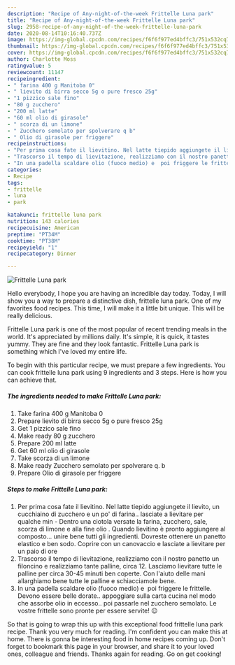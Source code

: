 ```yaml
---
description: "Recipe of Any-night-of-the-week Frittelle Luna park"
title: "Recipe of Any-night-of-the-week Frittelle Luna park"
slug: 2958-recipe-of-any-night-of-the-week-frittelle-luna-park
date: 2020-08-14T10:16:40.737Z
image: https://img-global.cpcdn.com/recipes/f6f6f977ed4bffc3/751x532cq70/frittelle-luna-park-recipe-main-photo.jpg
thumbnail: https://img-global.cpcdn.com/recipes/f6f6f977ed4bffc3/751x532cq70/frittelle-luna-park-recipe-main-photo.jpg
cover: https://img-global.cpcdn.com/recipes/f6f6f977ed4bffc3/751x532cq70/frittelle-luna-park-recipe-main-photo.jpg
author: Charlotte Moss
ratingvalue: 5
reviewcount: 11147
recipeingredient:
- " farina 400 g Manitoba 0"
- " lievito di birra secco 5g o pure fresco 25g"
- "1 pizzico sale fino"
- "80 g zucchero"
- "200 ml latte"
- "60 ml olio di girasole"
- " scorza di un limone"
- " Zucchero semolato per spolverare q b"
- " Olio di girasole per friggere"
recipeinstructions:
- "Per prima cosa fate il lievitino. Nel latte tiepido aggiungete il lievito, un cucchiaino di zucchero e un po&#39; di farina.. lasciate a lievitare per qualche min Dentro una ciotola versate la farina, zucchero, sale, scorza di limone e alla fine olio . Quando lievitino è pronto aggiungere al composto... unire bene tutti gli ingredienti. Dovreste ottenere un panetto elastico e ben sodo. Coprire con un canovaccio e lasciate a lievitare per un paio di ore"
- "Trascorso il tempo di lievitazione, realizziamo con il nostro panetto un filoncino e realizziamo tante palline, circa 12. Lasciamo lievitare tutte le palline per circa 30-45 minuti ben coperte. Con l&#39;aiuto delle mani allarghiamo bene tutte le palline e schiacciamole bene."
- "In una padella scaldare olio (fuoco medio) e  poi friggere le frittelle. Devono essere belle dorate.. appoggiare sulla carta cucina nel modo che assorbe olio in eccesso.. poi passarle nel zucchero semolato. Le vostre frittelle sono pronte per essere servite! 😉"
categories:
- Recipe
tags:
- frittelle
- luna
- park

katakunci: frittelle luna park 
nutrition: 143 calories
recipecuisine: American
preptime: "PT34M"
cooktime: "PT38M"
recipeyield: "1"
recipecategory: Dinner

---
```



![Frittelle Luna park](https://img-global.cpcdn.com/recipes/f6f6f977ed4bffc3/751x532cq70/frittelle-luna-park-recipe-main-photo.jpg)

Hello everybody, I hope you are having an incredible day today. Today, I will show you a way to prepare a distinctive dish, frittelle luna park. One of my favorites food recipes. This time, I will make it a little bit unique. This will be really delicious.



Frittelle Luna park is one of the most popular of recent trending meals in the world. It's appreciated by millions daily. It's simple, it is quick, it tastes yummy. They are fine and they look fantastic. Frittelle Luna park is something which I've loved my entire life.


To begin with this particular recipe, we must prepare a few ingredients. You can cook frittelle luna park using 9 ingredients and 3 steps. Here is how you can achieve that.

<!--inarticleads1-->

##### The ingredients needed to make Frittelle Luna park:

1. Take  farina 400 g Manitoba 0
1. Prepare  lievito di birra secco 5g o pure fresco 25g
1. Get 1 pizzico sale fino
1. Make ready 80 g zucchero
1. Prepare 200 ml latte
1. Get 60 ml olio di girasole
1. Take  scorza di un limone
1. Make ready  Zucchero semolato per spolverare q. b
1. Prepare  Olio di girasole per friggere




<!--inarticleads2-->

##### Steps to make Frittelle Luna park:

1. Per prima cosa fate il lievitino. Nel latte tiepido aggiungete il lievito, un cucchiaino di zucchero e un po&#39; di farina.. lasciate a lievitare per qualche min - Dentro una ciotola versate la farina, zucchero, sale, scorza di limone e alla fine olio . Quando lievitino è pronto aggiungere al composto... unire bene tutti gli ingredienti. Dovreste ottenere un panetto elastico e ben sodo. Coprire con un canovaccio e lasciate a lievitare per un paio di ore
1. Trascorso il tempo di lievitazione, realizziamo con il nostro panetto un filoncino e realizziamo tante palline, circa 12. Lasciamo lievitare tutte le palline per circa 30-45 minuti ben coperte. Con l&#39;aiuto delle mani allarghiamo bene tutte le palline e schiacciamole bene.
1. In una padella scaldare olio (fuoco medio) e  poi friggere le frittelle. Devono essere belle dorate.. appoggiare sulla carta cucina nel modo che assorbe olio in eccesso.. poi passarle nel zucchero semolato. Le vostre frittelle sono pronte per essere servite! 😉




So that is going to wrap this up with this exceptional food frittelle luna park recipe. Thank you very much for reading. I'm confident you can make this at home. There is gonna be interesting food in home recipes coming up. Don't forget to bookmark this page in your browser, and share it to your loved ones, colleague and friends. Thanks again for reading. Go on get cooking!

